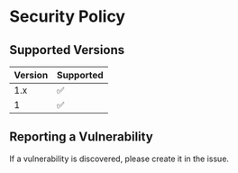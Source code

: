 # Security Policy

## Supported Versions

| Version | Supported          |
| ------- | ------------------ |
| 1.x   | :white_check_mark: |
| 1   | :white_check_mark: |

## Reporting a Vulnerability
If a vulnerability is discovered, please create it in the issue.
